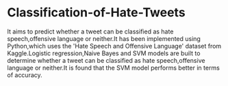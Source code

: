 # Classification-of-Hate-Tweets
It aims to predict whether a tweet can be classified as hate speech,offensive language or neither.It has been implemented using Python,which uses the 'Hate Speech and Offensive Language' dataset from Kaggle.Logistic regression,Naive Bayes and SVM models are built to determine whether a tweet can be classified as hate speech,offensive language or neither.It is found that the SVM model performs better in terms of accuracy.
